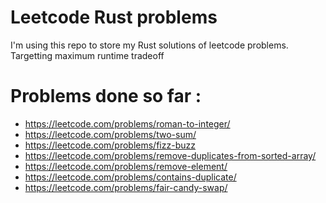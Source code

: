 # Leetcode Rust problems

I'm using this repo to store my Rust solutions of leetcode problems.
Targetting maximum runtime tradeoff

# Problems done so far :
- https://leetcode.com/problems/roman-to-integer/
- https://leetcode.com/problems/two-sum/
- https://leetcode.com/problems/fizz-buzz
- https://leetcode.com/problems/remove-duplicates-from-sorted-array/
- https://leetcode.com/problems/remove-element/
- https://leetcode.com/problems/contains-duplicate/
- https://leetcode.com/problems/fair-candy-swap/